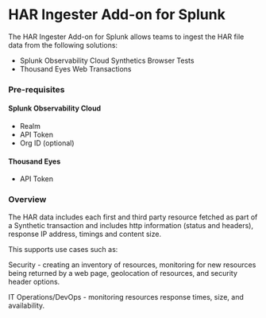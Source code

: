 # HAR Ingester Add-on for Splunk

The HAR Ingester Add-on for Splunk allows teams to ingest the HAR file data from the following solutions:

-   Splunk Observability Cloud Synthetics Browser Tests
-   Thousand Eyes Web Transactions

### Pre-requisites

#### Splunk Observability Cloud

-   Realm
-   API Token
-   Org ID (optional)

#### Thousand Eyes

-   API Token

### Overview

The HAR data includes each first and third party resource fetched as part of a Synthetic transaction and includes http information (status and headers), response IP address, timings and content size.

This supports use cases such as:

Security - creating an inventory of resources, monitoring for new resources being returned by a web page, geolocation of resources, and security header options.

IT Operations/DevOps - monitoring resources response times, size, and availability.
